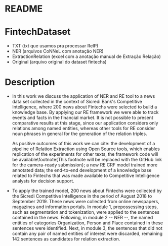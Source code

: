 # README

# FintechDataset

 
   - TXT (txt que usamos pra processar RelP)
   - NER (arquivos CoNNeL com anotação NER)
   - ExtractionRelation (excel com a anotação manual de Extração Relação)
   - Original (arquivo original do dataset fintechs)

# Description

   - In this work we discuss the application of NER and RE tool to a news data set collected in the context of Sicredi Bank's Competitive  	Intelligence, where 200 news about Fintechs were selected to build a knowledge base. By applying our RE framework we were able to track 	  events and facts in the financial market. It is not possible to present comparative results at this stage, since our application 	   	considers only relations among named entities, whereas other tools for RE consider noun phrases in general for the generation of the  	relation triples.

     As positive outcomes of this work we can cite: the development of a pipeline of Relation Extraction using Open Source tools, which    	enables replication of the experiments for other texts, the framework code will be available\footnote{This footnote will be replaced with 	    the GitHub link for the camera-ready submission}; a new RE CRF model trained more annotated data; the end-to-end development of a 	   	knowledge base related to Fintechs that was made available to Competitive Intelligence analysts for decision support.

   - To apply the trained model, 200 news about Fintechs were collected by the Sicredi Competitive Intelligence in the period of August 2018   	    to September 2019. These news were collected from online newspapers, magazines and information portals. In module 1, prepossessing steps, 	    such as segmentation and tokenization, were applied to the sentences contained in the news. Following, in module 2 -- NER  --, the named  	    entities of categories Organization, Person and Place contained in these sentences were identified. Next, in module 3, the sentences that 	    did not contain any pair of named entities of interest were discarded, remaining 142 sentences as candidates for relation extraction.
